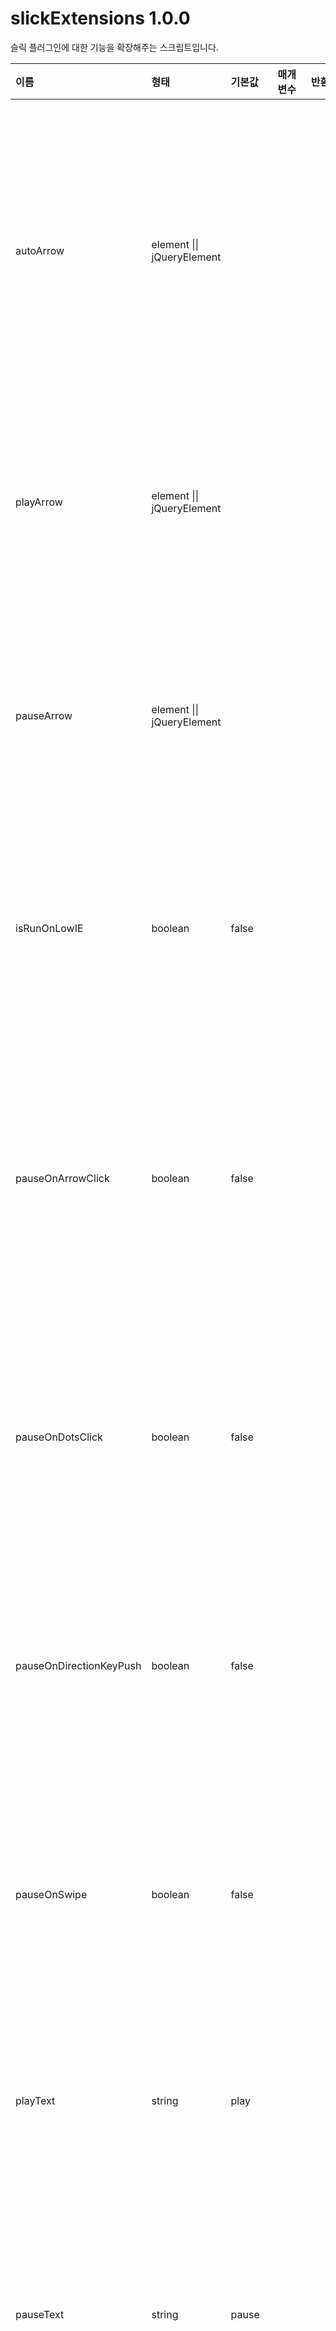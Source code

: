 # slickExtensions 1.0.0
슬릭 플러그인에 대한 기능을 확장해주는 스크립트입니다.

이름 | 형태 | 기본값 | 매개변수 | 반환 | 설명
| :-- | :-- | :--- | :---- | :-- | :-- |
autoArrow | element \|\| jQueryElement | | | | 재생과 일시정지 토글 기능을 수행할 요소입니다.
playArrow | element \|\| jQueryElement | | | | 재생 기능을 수행할 요소입니다.
pauseArrow | element \|\| jQueryElement | | | | 일시정지 기능을 수행할 요소입니다.
isRunOnLowIE | boolean | false | | | ie7, 8에서 반응형 사용 여부입니다.
pauseOnArrowClick | boolean | false | | | 이전 또는 다음 버튼 클릭 후 일시정지 여부입니다.
pauseOnDotsClick | boolean | false | | | 도트 클릭 후 일시정지 여부입니다.
pauseOnDirectionKeyPush | boolean | false | | | 방향 키를 누른 후 일시정지 여부입니다.
pauseOnSwipe | boolean | false | | | 스와이프 후 일시정지 여부입니다.
playText | string | play | | | 재생에 대한 문자를 지정합니다.
pauseText | string | pause | | | 일시정지에 대한 문자를 지정합니다.
current | element \|\| jQueryElement | | | | 현재 슬라이드 위치를 표기할 요소입니다.
total | element \|\| jQueryElement | | | | 슬라이드의 개수를 표기할 요소입니다.
customState | function | decimal | state | object[current : string \|\| number, total : string \|\| number] | 현재 슬라이드 위치와 슬라이드 개수를 조정합니다.

- 슬릭이 세팅되어 있는 상태에서 재 호출 시 오류제거
- 매개변수에 이상한 값이 올 경우 오류 제거
- 코어 값에 이상한 값이 올 경우 오류 제거

## kenwheeler
<https://github.com/kenwheeler/slick>